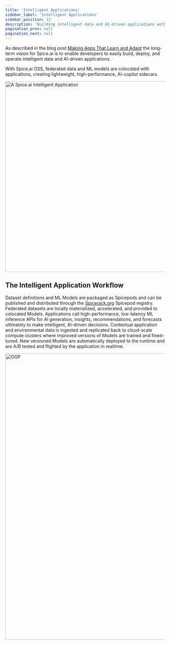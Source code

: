 ```yaml
---
title: 'Intelligent Applications'
sidebar_label: 'Intelligent Applications'
sidebar_position: 13
description: 'Building intelligent data and AI-driven applications with Spice.ai'
pagination_prev: null
pagination_next: null
---
```


As described in the blog post [Making Apps That Learn and Adapt](https://blog.spiceai.org/posts/2021/11/05/making-apps-that-learn-and-adapt/) the long-term vision for Spice.ai is to enable developers to easily build, deploy, and operate intelligent data and AI-driven applications.

With Spice.ai OSS, federated data and ML models are colocated with applications, creating lightweight, high-performance, AI-copilot sidecars.

<img width="600" src="https://user-images.githubusercontent.com/80174/140449760-97974f3c-8a78-4ea2-9ec5-843dc3cff5b6.png" alt="A Spice.ai Intelligent Application" />

## The Intelligent Application Workflow

Dataset definitions and ML Models are packaged as Spicepods and can be published and distributed through the [Spicerack.org](https://spicerack.org) Spicepod registry. Federated datasets are locally materialized, accelerated, and provided to colocated Models. Applications call high-performance, low-latency ML inference APIs for AI generation, insights, recommendations, and forecasts ultimately to make intelligent, AI-driven decisions. Contextual application and environmental data is ingested and replicated back to cloud-scale compute clusters where improved versions of Models are trained and fined-tuned. New versioned Models are automatically deployed to the runtime and are A/B tested and flighted by the application in realtime.

<img width="900" alt="OGP" src="https://github.com/spiceai/docs/assets/80174/22b02c5e-5fcb-4856-b79d-911ac5d084c6" />
